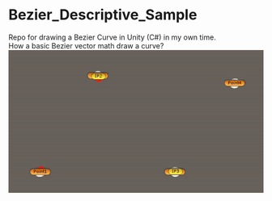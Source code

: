 # Bezier_Descriptive_Sample
Repo for drawing a Bezier Curve in Unity (C#) in my own time.<br>
How a basic Bezier vector math draw a curve?<br>
![alt text](https://github.com/ssmasroor/Bezier_Descriptive_Sample/blob/main/Assets/Visualized_Bezier_Curve_withing_4_points_using%20Unity.gif?raw=true)
